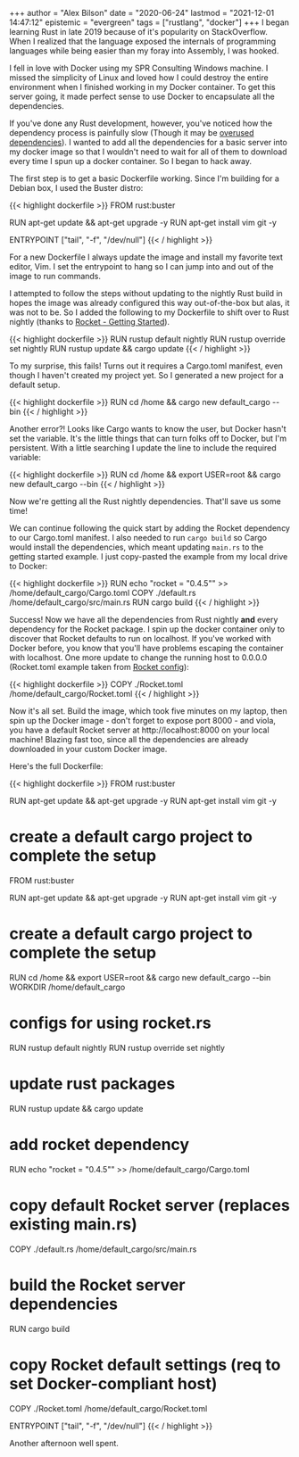 +++
author = "Alex Bilson"
date = "2020-06-24"
lastmod = "2021-12-01 14:47:12"
epistemic = "evergreen"
tags = ["rustlang", "docker"]
+++
I began learning Rust in late 2019 because of it's popularity on StackOverflow. When I realized that the language exposed the internals of programming languages while being easier than my foray into Assembly, I was hooked.

I fell in love with Docker using my SPR Consulting Windows machine. I missed the simplicity of Linux and loved how I could destroy the entire environment when I finished working in my Docker container. To get this server going, it made perfect sense to use Docker to encapsulate all the dependencies.

If you've done any Rust development, however, you've noticed how the dependency process is painfully slow (Though it may be [overused dependencies](https://blog.kodewerx.org/2020/06/the-rust-compiler-isnt-slow-we-are.html)). I wanted to add all the dependencies for a basic server into my docker image so that I wouldn't need to wait for all of them to download every time I spun up a docker container. So I began to hack away.

The first step is to get a basic Dockerfile working. Since I'm building for a Debian box, I used the Buster distro:

{{< highlight dockerfile >}}
FROM rust:buster

RUN apt-get update && apt-get upgrade -y
RUN apt-get install vim git -y

ENTRYPOINT ["tail", "-f", "/dev/null"]
{{< / highlight >}}

For a new Dockerfile I always update the image and install my favorite text editor, Vim. I set the entrypoint to hang so I can jump into and out of the image to run commands.

I attempted to follow the steps without updating to the nightly Rust build in hopes the image was already configured this way out-of-the-box but alas, it was not to be. So I added the following to my Dockerfile to shift over to Rust nightly (thanks to [Rocket - Getting Started](https://rocket.rs/v0.4/guide/getting-started/)).

{{< highlight dockerfile >}}
RUN rustup default nightly
RUN rustup override set nightly
RUN rustup update && cargo update
{{< / highlight >}}

To my surprise, this fails! Turns out it requires a Cargo.toml manifest, even though I haven't created my project yet. So I generated a new project for a default setup.

{{< highlight dockerfile >}}
RUN cd /home && cargo new default_cargo --bin
{{< / highlight >}}

Another error?! Looks like Cargo wants to know the user, but Docker hasn't set the variable. It's the little things that can turn folks off to Docker, but I'm persistent. With a little searching I update the line to include the required variable:

{{< highlight dockerfile >}}
RUN cd /home && export USER=root && cargo new default_cargo --bin
{{< / highlight >}}

Now we're getting all the Rust nightly dependencies. That'll save us some time!

We can continue following the quick start by adding the Rocket dependency to our Cargo.toml manifest. I also needed to run `cargo build` so Cargo would install the dependencies, which meant updating `main.rs` to the getting started example. I just copy-pasted the example from my local drive to Docker:

{{< highlight dockerfile >}}
RUN echo "rocket = \"0.4.5\"" >> /home/default_cargo/Cargo.toml
COPY ./default.rs /home/default_cargo/src/main.rs
RUN cargo build
{{< / highlight >}}

Success! Now we have all the dependencies from Rust nightly **and** every dependency for the Rocket package. I spin up the docker container only to discover that Rocket defaults to run on localhost. If you've worked with Docker before, you know that you'll have problems escaping the container with localhost. One more update to change the running host to 0.0.0.0 (Rocket.toml example taken from [Rocket config](https://rocket.rs/v0.4/guide/configuration/)):

{{< highlight dockerfile >}}
COPY ./Rocket.toml /home/default_cargo/Rocket.toml
{{< / highlight >}}

Now it's all set. Build the image, which took five minutes on my laptop, then spin up the Docker image - don't forget to expose port 8000 - and viola, you have a default Rocket server at http://localhost:8000 on your local machine! Blazing fast too, since all the dependencies are already downloaded in your custom Docker image.

Here's the full Dockerfile:

{{< highlight dockerfile >}}
FROM rust:buster

RUN apt-get update && apt-get upgrade -y
RUN apt-get install vim git -y

# create a default cargo project to complete the setup
FROM rust:buster

RUN apt-get update && apt-get upgrade -y
RUN apt-get install vim git -y

# create a default cargo project to complete the setup
RUN cd /home && export USER=root && cargo new default_cargo --bin
WORKDIR /home/default_cargo

# configs for using rocket.rs
RUN rustup default nightly
RUN rustup override set nightly

# update rust packages
RUN rustup update && cargo update

# add rocket dependency
RUN echo "rocket = \"0.4.5\"" >> /home/default_cargo/Cargo.toml

# copy default Rocket server (replaces existing main.rs)
COPY ./default.rs /home/default_cargo/src/main.rs

# build the Rocket server dependencies
RUN cargo build

# copy Rocket default settings (req to set Docker-compliant host)
COPY ./Rocket.toml /home/default_cargo/Rocket.toml

ENTRYPOINT ["tail", "-f", "/dev/null"]
{{< / highlight >}}

Another afternoon well spent.
